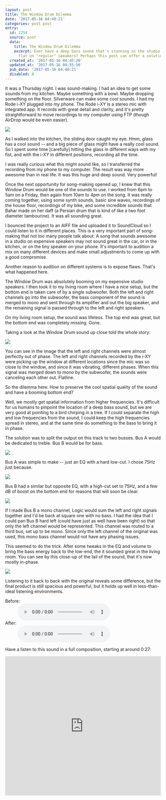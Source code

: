 ```yaml
---
layout: post
title: The Window Drum Dilemma
date: '2017-05-16 04:40:21'
categories: post post
entry:
  id: 1254
  source: post
  data:
    title: The Window Drum Dilemma
    excerpt: Ever have a deep bass sound that's stunning in the studio, but falls
      flat on "regular" speakers? Perhaps this post can offer a solution to fix that.
  created_at: '2017-05-16 04:45:20'
  updated_at: '2017-05-16 04:55:56'
  pub_date: '2017-05-16 04:40:21'
  disabled: 0
---
```

It was a Thursday night. I was sound-making. I had an idea to get some sounds from my kitchen. Maybe something with a bowl. Maybe dropping something on the floor. Silverware can make some cool sounds. I had my Rode i-XY plugged into my phone. The Rode i-XY is a stereo mic with integrated app. It records with great detail and clarity, and it's pretty straightforward to move recordings to my computer using FTP (though AirDrop would be even easier).



<img src="/system/20170515-sound_post/rode_ixy.jpg" class="img-responsive"/>



As I walked into the kitchen, the sliding door caught my eye. Hmm, glass has a cool sound -- and a big piece of glass might have a really cool sound. So I spent some time [carefully] hitting the glass in different ways with my fist, and with the i-XY in different positions, recording all the time.



I was really curious what this might sound like, so I transferred the recording from my phone to my computer. The result was way more awesome than in real life. It was this huge and deep sound. Very powerful!



Once the next opportunity for song-making opened up, I knew that this Window Drum would be one of the sounds to use. I worked from 6pm to 5am on a Friday, then again from 10am to 4pm on the song. It was really coming together, using some synth sounds, basic sine waves, recordings of the house floor, recordings of my bike, and some incredible sounds that Bahar made on her daff (a Persian drum that is kind of like a two foot diameter tambourine). It was all sounding great.



I bounced the project to an AIFF file and uploaded it to SoundCloud so I could listen to it in different places. This is a very important part of song-making that not too many people talk about. A song that sounds awesome in a studio on expensive speakers may not sound great in the car, or in the kitchen, or on the tiny speaker on your phone. It's important to audition a mix on many different devices and make small adjustments to come up with a good compromise.



Another reason to audition on different systems is to expose flaws. That's what happened here.



The Window Drum was absolutely booming on my expensive studio speakers. I then took it to my living room where I have a nice setup, but the bottom end is taken care of by a single subwoofer. Both the left and right channels go into the subwoofer, the bass component of the sound is merged to mono and sent through its amplifier and out the big speaker, and the remaining signal is passed through to the left and right speakers.



On my living room setup, the sound was lifeless. The top end was great, but the bottom end was completely missing. Gone.



Taking a look at the Window Drum sound up close told the whole story:

<img src="/system/20170515-sound_post/before.png" class="img-responsive"/>



You can see in the image that the left and right channels were almost perfectly out of phase. The left and right channels recorded by the i-XY were picking up the window at different locations since the mic was so close to the window, and since it was vibrating, different phases. When this signal was merged down to mono by the subwoofer, the sounds were canceling each other out. Flatline.



So the dilemma here: How to preserve the cool spatial quality of the sound and have a booming bottom end?



Well, we mostly get spatial information from higher frequencies. It's difficult for us humans to pinpoint the location of a deep bass sound, but we are very good at pointing to a bird chirping in a tree. If I could separate the high and low frequencies from the sound, I could keep the high frequencies spread in stereo, and at the same time do something to the bass to bring it in phase.



The solution was to split the output on this track to two busses. Bus A would be dedicated to treble. Bus B would be for bass. 



<img src="/system/20170515-sound_post/sends.png" class="img-responsive"/>



Bus A was simple to make -- just an EQ with a hard low-cut. I chose 75Hz just because. 

<img src="/system/20170515-sound_post/treble_eq.png" class="img-responsive"/>



Bus B had a similar but opposite EQ, with a high-cut set to 75Hz, and a few dB of boost on the bottom end for reasons that will soon be clear.

<img src="/system/20170515-sound_post/bass_eq.png" class="img-responsive"/>



If I made Bus B a mono channel, Logic would sum the left and right signals together and I'd be back at square one with no bass. I had the idea that I could pan Bus B hard left (could have just as well have been right) so that only the left channel would be represented. This channel was routed to a third bus, set up to be mono. Since only the left channel of the original was used, this mono bass channel would not have any phasing issues.



This seemed to do the trick. After some tweaks in the EQ and volume to bring the bass energy back to the low-end, the it sounded great in the living room. You can see by this close-up of the tail of the sound, that it's now mostly in-phase.



<img src="/system/20170515-sound_post/after.png" class="img-responsive"/>



Listening to it back to back with the original reveals some difference, but the final product is still spacious and powerful, but it holds up well in less-than-ideal listening environments.



<dl>

<dt>Before:</dt>

<dd><audio controls><source src="/system/20170515-sound_post/clean.wav"></audio><dd>

<dt>After:</dt>

<dd><audio controls><source src="/system/20170515-sound_post/bounced.wav"></audio></dd>

</dl>

Have a listen to this sound in a full composition, starting at around 0:27:

<iframe width="100%" height="450" scrolling="no" frameborder="no" src="https://w.soundcloud.com/player/?url=https%3A//api.soundcloud.com/tracks/322043366&amp;auto_play=false&amp;hide_related=false&amp;show_comments=true&amp;show_user=true&amp;show_reposts=false&amp;visual=true"></iframe>

